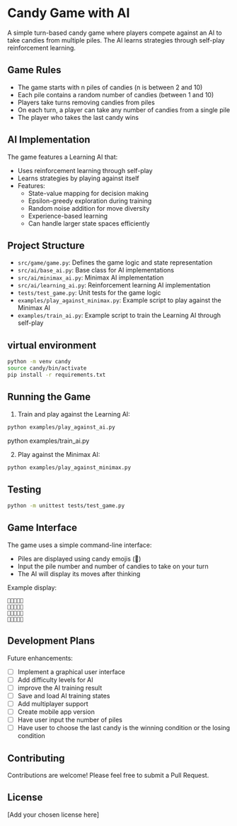 # Candy Game with AI

A simple turn-based candy game where players compete against an AI to take candies from multiple piles. The AI learns strategies through self-play reinforcement learning.

## Game Rules

- The game starts with n piles of candies (n is between 2 and 10)
- Each pile contains a random number of candies (between 1 and 10)
- Players take turns removing candies from piles
- On each turn, a player can take any number of candies from a single pile
- The player who takes the last candy wins

## AI Implementation

The game features a Learning AI that:
- Uses reinforcement learning through self-play
- Learns strategies by playing against itself
- Features:
  - State-value mapping for decision making
  - Epsilon-greedy exploration during training
  - Random noise addition for move diversity
  - Experience-based learning
  - Can handle larger state spaces efficiently

## Project Structure

- `src/game/game.py`: Defines the game logic and state representation
- `src/ai/base_ai.py`: Base class for AI implementations
- `src/ai/minimax_ai.py`: Minimax AI implementation
- `src/ai/learning_ai.py`: Reinforcement learning AI implementation
- `tests/test_game.py`: Unit tests for the game logic
- `examples/play_against_minimax.py`: Example script to play against the Minimax AI
- `examples/train_ai.py`: Example script to train the Learning AI through self-play

## virtual environment
```bash
python -m venv candy 
source candy/bin/activate
pip install -r requirements.txt
```

## Running the Game

1. Train and play against the Learning AI:
```bash
python examples/play_against_ai.py
```
python examples/train_ai.py

2. Play against the Minimax AI:
```bash
python examples/play_against_minimax.py
```

## Testing
```bash
python -m unittest tests/test_game.py
```


## Game Interface

The game uses a simple command-line interface:
- Piles are displayed using candy emojis (🍬)
- Input the pile number and number of candies to take on your turn
- The AI will display its moves after thinking

Example display:
```
🍬🍬🍬🍬🍬
🍬🍬🍬🍬🍬
🍬🍬🍬🍬🍬
🍬🍬🍬🍬🍬
```


## Development Plans

Future enhancements:
- [ ] Implement a graphical user interface
- [ ] Add difficulty levels for AI
- [ ] improve the AI training result
- [ ] Save and load AI training states
- [ ] Add multiplayer support
- [ ] Create mobile app version
- [ ] Have user input the number of piles
- [ ] Have user to choose the last candy is the winning condition or the losing condition

## Contributing

Contributions are welcome! Please feel free to submit a Pull Request.

## License

[Add your chosen license here]